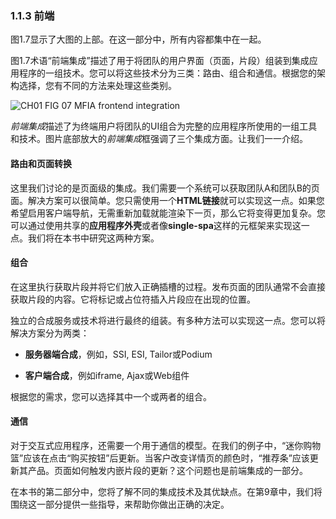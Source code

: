 ### 1.1.3 前端

图1.7显示了大图的上部。在这一部分中，所有内容都集中在一起。

图1.7术语“前端集成”描述了用于将团队的用户界面（页面，片段）组装到集成应用程序的一组技术。您可以将这些技术分为三类：路由、组合和通信。根据您的架构选择，您有不同的方法来处理这些类别。

![CH01 FIG 07 MFIA frontend integration](https://dpzbhybb2pdcj.cloudfront.net/geers/v-4/Figures/CH01_FIG_07_MFIA_frontend_integration.png)

*前端集成*描述了为终端用户将团队的UI组合为完整的应用程序所使用的一组工具和技术。图片底部放大的*前端集成*框强调了三个集成方面。让我们一一介绍。

#### 路由和页面转换

这里我们讨论的是页面级的集成。我们需要一个系统可以获取团队A和团队B的页面。解决方案可以很简单。您只需使用一个**HTML链接**就可以实现这一点。如果您希望启用客户端导航，无需重新加载就能渲染下一页，那么它将变得更加复杂。您可以通过使用共享的**应用程序外壳**或者像**single-spa**这样的元框架来实现这一点。我们将在本书中研究这两种方案。

#### 组合

在这里执行获取片段并将它们放入正确插槽的过程。发布页面的团队通常不会直接获取片段的内容。它将标记或占位符插入片段应在出现的位置。

独立的合成服务或技术将进行最终的组装。有多种方法可以实现这一点。您可以将解决方案分为两类：

- **服务器端合成**，例如，SSI, ESI, Tailor或Podium

- **客户端合成**，例如iframe, Ajax或Web组件

根据您的需求，您可以选择其中一个或两者的组合。

#### 通信

对于交互式应用程序，还需要一个用于通信的模型。在我们的例子中，“迷你购物篮”应该在点击“购买按钮”后更新。当客户改变详情页的颜色时，“推荐条”应该更新其产品。页面如何触发内嵌片段的更新？这个问题也是前端集成的一部分。

在本书的第二部分中，您将了解不同的集成技术及其优缺点。在第9章中，我们将围绕这一部分提供一些指导，来帮助你做出正确的决定。